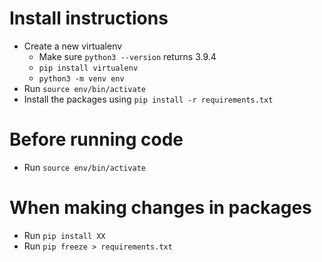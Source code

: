 # Install instructions 
- Create a new virtualenv
  - Make sure `python3 --version` returns 3.9.4
  - `pip install virtualenv`
  - `python3 -m venv env`
- Run `source env/bin/activate`
- Install the packages using `pip install -r requirements.txt` 

# Before running code 
- Run `source env/bin/activate`

# When making changes in packages
- Run `pip install XX`
- Run `pip freeze > requirements.txt` 
